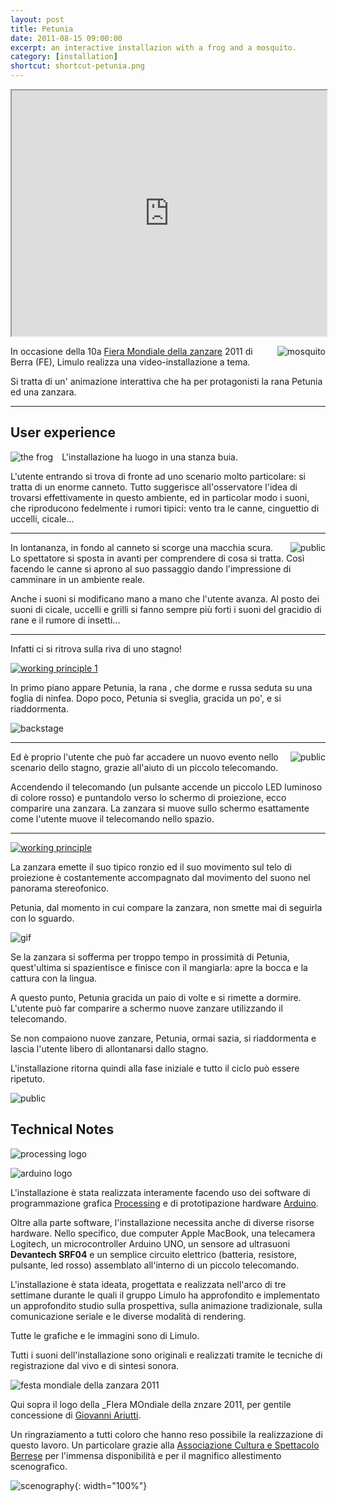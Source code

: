 ```yaml
---
layout: post
title: Petunia
date: 2011-08-15 09:00:00
excerpt: an interactive installazion with a frog and a mosquito.
category: [installation]
shortcut: shortcut-petunia.png
---
```


<iframe src="http://player.vimeo.com/video/28194005" width="100%" height="393"></iframe>

<div>
<img src="{{site.url}}/assets/images/petunia-la-rana/zanzara.jpg" alt="mosquito" style="float:right; margin: 0 0 0 1em;"/>

<p>In occasione della 10a <a href="http://www.acsberra.it/">Fiera Mondiale della zanzare</a> 2011 di Berra (FE), Limulo realizza una video-installazione a tema.</p>

<p>Si tratta di un' animazione interattiva che ha per protagonisti la rana Petunia ed una zanzara.</p>
<hr class="clear" />
</div>

## User experience

<div>
<img src="{{site.url}}/assets/images/petunia-la-rana/rana.jpg" alt="the frog" style="float:left; margin: 0 1em 0 0;"/>
<p>L'installazione ha luogo in una stanza buia.</p>

<p>L'utente entrando si trova di fronte ad uno scenario molto particolare: si tratta di un enorme canneto. Tutto suggerisce all'osservatore l'idea di trovarsi effettivamente in questo ambiente, ed in particolar modo i suoni, che riproducono fedelmente i rumori tipici: vento tra le canne, cinguettio di uccelli, cicale...</p>
<hr class="clear" />
</div>

<div>
<img src="{{site.url}}/assets/images/petunia-la-rana/pubblico-02.jpg" alt="public" style="float:right; margin: 0 0 0 1em;"/>
<p>In lontananza, in fondo al canneto si scorge una macchia scura. Lo spettatore si sposta in avanti per comprendere di cosa si tratta. Così facendo le canne si aprono al suo passaggio dando l'impressione di camminare in un ambiente reale.</p>

<p>Anche i suoni si modificano mano a mano che l'utente avanza. Al posto dei suoni di cicale, uccelli e grilli si fanno sempre più forti i suoni del gracidio di rane e il rumore di insetti...</p>
<hr class="clear" />
</div>

Infatti ci si ritrova sulla riva di uno stagno!

[![working principle 1](/assets/images/petunia-la-rana/Schema_1.jpg)]({{site.url}}/assets/images/petunia-la-rana/Schema_1.jpg)

In primo piano appare Petunia, la rana , che dorme e russa seduta su una foglia di ninfea. Dopo poco, Petunia si sveglia, gracida un po', e si riaddormenta.

![backstage](/assets/images/petunia-la-rana/P1010373.jpg)

---

<div>
<img src="{{site.url}}/assets/images/petunia-la-rana/pubblico-03.jpg" alt="public" style="float:right; margin: 0 0 0 1em;"/>
<p>Ed è proprio l'utente che può far accadere un nuovo evento nello scenario dello stagno, grazie all'aiuto di un piccolo telecomando.</p>

<p>Accendendo il telecomando (un pulsante accende un piccolo LED luminoso di colore rosso) e puntandolo verso lo schermo di proiezione, ecco comparire una zanzara. La zanzara si muove sullo schermo esattamente come l'utente muove il telecomando nello spazio.</p>
<hr class="clear" />
</div>

[![working principle](/assets/images/petunia-la-rana/Schema_2.jpg)]({{site.url}}/assets/images/petunia-la-rana/Schema_1.jpg)

La zanzara emette il suo tipico ronzio ed il suo movimento sul telo di proiezione è costantemente accompagnato dal movimento del suono nel panorama stereofonico.

Petunia, dal momento in cui compare la zanzara, non smette mai di seguirla con lo sguardo.

![gif](/assets/images/petunia-la-rana/petunia.gif)

Se la zanzara si sofferma per troppo tempo in prossimità di Petunia, quest'ultima si spazientisce e finisce con il mangiarla: apre la bocca e la cattura con la lingua.

A questo punto, Petunia gracida un paio di volte e si rimette a dormire. L'utente può far comparire a schermo nuove zanzare utilizzando il telecomando.

Se non compaiono nuove zanzare, Petunia, ormai sazia, si riaddormenta e lascia l'utente libero di allontanarsi dallo stagno.

L'installazione ritorna quindi alla fase iniziale e tutto il ciclo può essere ripetuto.

![public](/assets/images/petunia-la-rana/pubblico-01.jpg)

## Technical Notes


![processing logo](/assets/images/logos/processing-logo.jpg)

![arduino logo](/assets/images/logos/arduino-logo.jpg)

L'installazione è stata realizzata interamente facendo uso dei software di programmazione grafica [Processing](http://processing.org/) e di prototipazione hardware [Arduino](http://www.arduino.cc/).

Oltre alla parte software, l'installazione necessita anche di  diverse risorse hardware. Nello specifico, due computer Apple MacBook, una telecamera Logitech, un microcontroller Arduino UNO, un sensore ad ultrasuoni **Devantech SRF04** e un semplice circuito elettrico (batteria, resistore, pulsante, led rosso) assemblato all'interno di un piccolo telecomando.

L'installazione è stata ideata, progettata e realizzata nell'arco di tre settimane durante le quali il gruppo Limulo ha approfondito e implementato un approfondito studio sulla prospettiva, sulla animazione tradizionale, sulla comunicazione seriale e le diverse modalità di rendering.

Tutte le grafiche e le immagini sono di Limulo.

Tutti i suoni dell'installazione sono originali e realizzati tramite le tecniche di registrazione dal vivo e di sintesi sonora.

![festa mondiale della zanzara 2011](/assets/images/petunia-la-rana/festa-mondiale-zanzare-2011.jpg)

Qui sopra il logo della _FIera MOndiale della znzare 2011, per gentile concessione di [Giovanni Ariutti](http://giovanniariutti.blogspot.com/).

Un ringraziamento a tutti coloro che hanno reso possibile la realizzazione di questo lavoro. Un particolare grazie alla [Associazione Cultura e Spettacolo Berrese](http://www.acsberra.it/) per l'immensa disponibilità e per il magnifico allestimento scenografico.

![scenography](http://www.limulo.net/images/petunia-la-rana/P1010389.jpg){: width="100%"}
